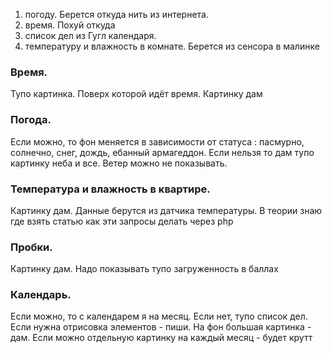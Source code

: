 1) погоду. Берется откуда нить из интернета.
2) время. Похуй откуда
3) список дел из Гугл календаря. 
4) температуру и влажность в комнате. Берется из сенсора в малинке

### Время. 
Тупо картинка. Поверх которой идёт время. Картинку дам


### Погода. 
Если можно, то фон меняется в зависимости от статуса : пасмурно, солнечно, снег, дождь, ебанный армагеддон. Если нельзя то дам тупо картинку неба и все. Ветер можно не показывать.


### Температура и влажность в квартире. 
Картинку дам. Данные берутся из датчика температуры. В теории знаю где взять статью как эти запросы делать через php


### Пробки. 
Картинку дам. Надо показывать тупо загруженность в баллах


### Календарь. 
Если можно, то с календарем я на месяц. Если нет, тупо список дел. Если нужна отрисовка элементов - пиши. На фон большая картинка - дам. Если можно отдельную картинку на каждый месяц - будет крутт
